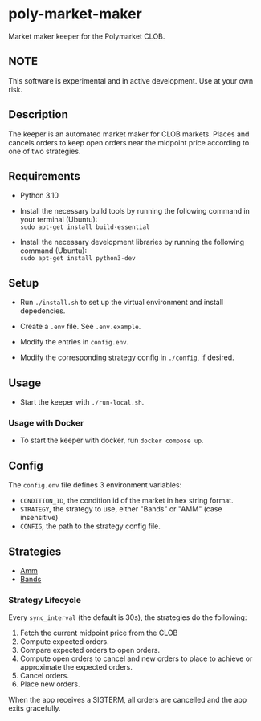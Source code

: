 # poly-market-maker

Market maker keeper for the Polymarket CLOB.

## NOTE

This software is experimental and in active development.
Use at your own risk.

## Description

The keeper is an automated market maker for CLOB markets.
Places and cancels orders to keep open orders near the midpoint price according to one of two strategies.

## Requirements

- Python 3.10

- Install the necessary build tools by running the following command in your terminal (Ubuntu):  
`sudo apt-get install build-essential`

- Install the necessary development libraries by running the following command (Ubuntu):    
`sudo apt-get install python3-dev`

## Setup

- Run `./install.sh` to set up the virtual environment and install depedencies.

- Create a `.env` file. See `.env.example`.

- Modify the entries in `config.env`.

- Modify the corresponding strategy config in `./config`, if desired.

## Usage

- Start the keeper with `./run-local.sh`.

### Usage with Docker

- To start the keeper with docker, run `docker compose up`.

## Config

The `config.env` file defines 3 environment variables:

- `CONDITION_ID`, the condition id of the market in hex string format.
- `STRATEGY`, the strategy to use, either "Bands" or "AMM" (case insensitive)
- `CONFIG`, the path to the strategy config file.

## Strategies

- [Amm](./docs/strategies/amm.md)
- [Bands](./docs/strategies/bands.md)

### Strategy Lifecycle

Every `sync_interval` (the default is 30s), the strategies do the following:

1. Fetch the current midpoint price from the CLOB
2. Compute expected orders.
3. Compare expected orders to open orders.
4. Compute open orders to cancel and new orders to place to achieve or approximate the expected orders.
5. Cancel orders.
6. Place new orders.

When the app receives a SIGTERM, all orders are cancelled and the app exits gracefully.
